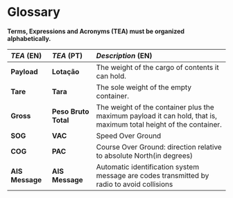 # Glossary

**Terms, Expressions and Acronyms (TEA) must be organized alphabetically.**


| **_TEA_** (EN)  | **_TEA_** (PT) | **_Description_** (EN)                                           |                                       
|:------------------------|:-----------------|:--------------------------------------------|
| **Payload**  | **Lotação** | The weight of the cargo of contents it can hold. |
| **Tare** | **Tara** | The sole weight of the empty container. |
| **Gross** | **Peso Bruto Total** | The weight of the container plus the maximum payload it can hold, that is, maximum total height of the container. |
| **SOG** | **VAC** | Speed Over Ground |
| **COG** | **PAC** | Course Over Ground: direction relative to absolute North(in degrees) |
| **AIS Message** | **AIS Message** | Automatic identification system message are codes transmitted by radio to avoid collisions|

